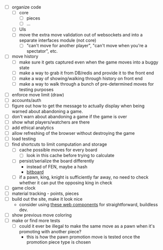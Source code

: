 - [ ] organize code
  - [ ] core
      - [ ] pieces
      - [ ] ...
  - [ ] UIs
  - [ ] move the extra move validation out of websockets and into a separate interfaces module (not core)
    - [ ] "can't move for another player", "can't move when you're a spectator", etc.
- [ ] move history
  - [ ] make sure it gets captured even when the game moves into a buggy state
  - [ ] make a way to grab it from DB/redis and provide it to the front end
  - [ ] make a way of showing/walking through history on front end
  - [ ] make a way to walk through a bunch of pre-determined moves for testing purposes
- [ ] enforce move limit (draw)
- [ ] accounts/auth
- [ ] figure out how to get the message to actually display when being warned about abandoning a game.
- [ ] don't warn about abandoning a game if the game is over
- [ ] show what players/watchers are there
- [ ] add ethical analytics
- [ ] allow refreshing of the browser without destroying the game
- [ ] load testing
- [ ] find shortcuts to limit computation and storage
  - [ ] cache possible moves for every board
    - [ ] look in this cache before trying to calculate
  - [ ] persist/serialize the board differently
    - instead of FEN, maybe a hash
    - [bitboard](https://blog.devgenius.io/improve-as-a-software-engineer-by-writing-a-chess-engine-c360109371aa)
  - [ ] if a pawn, king, knight is sufficiently far away, no need to check whether it can put the opposing king in check
- [ ] game clock
- [ ] material tracking - points, pieces
- [ ] build out the site, make it look nice
  - consider using [these web components][3] for straightforward, buildless dev.
- [ ] show previous move coloring
- [ ] make or find more tests
    - [ ] could it ever be illegal to make the same move as a pawn when it's promoting with another piece?
        - this is how the pawn promotion move is tested once the promotion piece type is chosen

[3]: https://shoelace.style/
